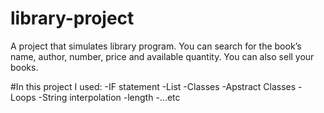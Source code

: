 # library-project

 A project that simulates library program. You can search for the book’s name, author, number, price and available quantity. You can also sell your books.
 
 
 #In this project I used:
 -IF statement
 -List 
 -Classes
 -Apstract Classes
 -Loops
 -String interpolation
 -length
 -...etc
 
 


 
 
 
 
 

